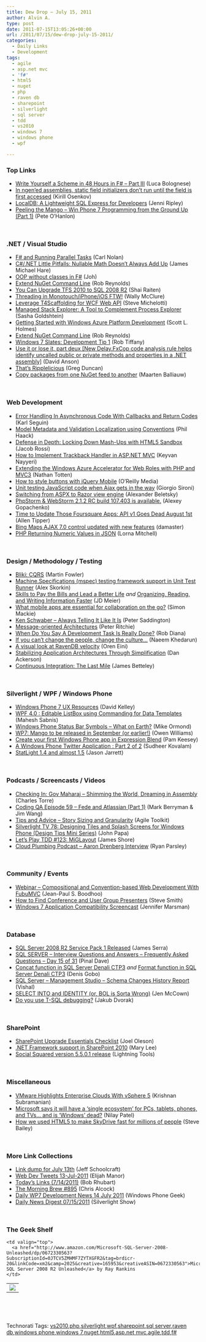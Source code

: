 ```yaml
---
title: Dew Drop – July 15, 2011
author: Alvin A.
type: post
date: 2011-07-15T13:05:26+00:00
url: /2011/07/15/dew-drop-july-15-2011/
categories:
  - Daily Links
  - Development
tags:
  - agile
  - asp.net mvc
  - 'f#'
  - html5
  - nuget
  - php
  - raven db
  - sharepoint
  - silverlight
  - sql server
  - tdd
  - vs2010
  - windows 7
  - windows phone
  - wpf

---
```

### <a name="top"></a>Top Links

  * [Write Yourself a Scheme in 48 Hours in F# – Part III][1] (Luca Bolognese)
  * [In ngen’ed assemblies, static field initializers don’t run until the field is first accessed][2] (Kirill Osenkov)
  * [LocalDB: A Lightweight SQL Express for Developers][3] (Jenni Ripley)
  * [Peeling the Mango &#8211; Win Phone 7 Programming from the Ground Up (Part 1)][4] (Pete O&#8217;Hanlon)

&#160;

### <a name="dotnet"></a>.NET / Visual Studio

  * [F# and Running Parallel Tasks][5] (Carl Nolan)
  * [C#/.NET Little Pitfalls: Nullable Math Doesn’t Always Add Up][6] (James Michael Hare)
  * [OOP without classes in F#][7] (Joh)
  * [Extend NuGet Command Line][8] (Rob Reynolds)
  * [You Can Upgrade TFS 2010 to SQL 2008 R2][9] (Shai Raiten)
  * [Threading in Monotouch/iPhone/iOS FTW!][10] (Wally McClure)
  * [Leverage T4Scaffolding for WCF Web API][11] (Steve Michelotti)
  * [Managed Stack Explorer: A Tool to Complement Process Explorer][12] (Sasha Goldshtein)
  * [Getting Started with Windows Azure Platform Development][13] (Scott L. Holmes)
  * [Extend NuGet Command Line][14] (Rob Reynolds)
  * [Windows 7 Slates: Development Tip 1][15] (Rob Tiffany)
  * [Use it or lose it, part deux [New Delay.FxCop code analysis rule helps identify uncalled public or private methods and properties in a .NET assembly]][16] (David Anson)
  * [That&#8217;s Ripplelicious][17] (Greg Duncan)
  * <a href="http://blog.maartenballiauw.be/post.aspx?id=725ecafb-75ea-4283-8803-e7df000165cc" target="_blank">Copy packages from one NuGet feed to another</a> (Maarten Balliauw)

&#160;

### <a name="web"></a>Web Development

  * [Error Handling In Asynchronous Code With Callbacks and Return Codes][18] (Karl Seguin)
  * [Model Metadata and Validation Localization using Conventions][19] (Phil Haack)
  * [Defense in Depth: Locking Down Mash-Ups with HTML5 Sandbox][20] (Jacob Rossi)
  * [How to Implement Trackback Handler in ASP.NET MVC][21] (Keyvan Nayyeri)
  * [Extending the Windows Azure Accelerator for Web Roles with PHP and MVC3][22] (Nathan Totten)
  * [How to style buttons with jQuery Mobile][23] (O&#8217;Reilly Media)
  * [Unit testing JavaScript code when Ajax gets in the way][24] (Giorgio Sironi)
  * [Switching from ASPX to Razor view engine][25] (Alexander Beletsky)
  * [PhpStorm & WebStorm 2.1.2 RC build 107.403 is available.][26] (Alexey Gopachenko)
  * [Time to Update Those Foursquare Apps: API v1 Goes Dead August 1st][27] (Allen Tipper)
  * [Bing Maps AJAX 7.0 control updated with new features][28] (damaster)
  * [PHP Returning Numeric Values in JSON][29] (Lorna Mitchell)

&#160;

### <a name="design"></a>Design / Methodology / Testing

  * [Bliki: CQRS][30] (Martin Fowler)
  * [Machine.Specifications (mspec) testing framework support in Unit Test Runner][31] (Alex Skorkin)
  * [Skills to Pay the Bills and Lead a Better Life][32] _and_ [Organizing, Reading, and Writing Information Faster][33] (JD Meier)
  * [What mobile apps are essential for collaboration on the go?][34] (Simon Mackie)
  * [Ken Schwaber – Always Telling It Like It Is][35] (Peter Saddington)
  * [Message-oriented Architectures][36] (Peter Ritchie)
  * [When Do You Say A Development Task Is Really Done?][37] (Rob Diana)
  * [If you can’t change the people, change the culture…][38] (Naeem Khedarun)
  * [A visual look at RavenDB velocity][39] (Oren Eini)
  * [Stabilizing Application Architectures Through Simplification][40] (Dan Ackerson)
  * [Continuous Integration: The Last Mile][41] (James Betteley)

&#160;

### <a name="silverlight"></a>Silverlight / WPF / Windows Phone

  * [Windows Phone 7 UX Resources][42] (David Kelley)
  * [WPF 4.0 : Editable ListBox using Commanding for Data Templates][43] (Mahesh Sabnis)
  * [Windows Phone Status Bar Symbols – What on Earth?][44] (Mike Ormond)
  * [WP7: Mango to be released in September (or earlier!)][45] (Owen Williams)
  * [Create your first Windows Phone app in Expression Blend][46] (Pam Keesey)
  * [A Windows Phone Twitter Application : Part 2 of 2][47] (Sudheer Kovalam)
  * [StatLight 1.4 and almost 1.5][48] (Jason Jarrett)

&#160;

### <a name="podcasts"></a>Podcasts / Screencasts / Videos

  * [Checking In: Gov Maharaj &#8211; Shimming the World, Dreaming in Assembly][49] (Charles Torre)
  * <a href="http://codingqa.com/episode-59-fede-and-atlassian-part-1-" target="_blank">Coding QA Episode 59 &#8211; Fede and Atlassian (Part 1)</a> (Mark Berryman & Jim Wang)
  * [Tips and Advice &#8211; Story Sizing and Granularity][50] (Agile Toolkit)
  * [Silverlight TV 78: Designing Tiles and Splash Screens for Windows Phone (Design Tips Mini Series)][51] (John Papa)
  * [Let&#8217;s Play TDD #123: MiGLayout][52] (James Shore)
  * <a href="http://feedproxy.google.com/~r/cloudPlumbing/~3/8cPM9eQBRU8/aaron-drenberg-interview" target="_blank">Cloud Plumbing Podcast &#8211; Aaron Drenberg Interview</a> (Ryan Parsley)

&#160;

### <a name="events"></a>Community / Events

  * [Webinar &#8211; Compositional and Convention-based Web Development With FubuMVC][53] (Jean-Paul S. Boodhoo)
  * [How to Find Conference and User Group Presenters][54] (Steve Smith)
  * [Windows 7 Application Compatibility Screencast][55] (Jennifer Marsman)

&#160;

### <a name="db"></a>Database

  * [SQL Server 2008 R2 Service Pack 1 Released][56] (James Serra)
  * [SQL SERVER – Interview Questions and Answers – Frequently Asked Questions – Day 15 of 31][57] (Pinal Dave)
  * [Concat function in SQL Server Denali CTP3][58] _and_ [Format function in SQL Server Denali CTP3][59] (Denis Gobo)
  * [SQL Server – Management Studio – Schema Changes History Report][60] (Vishal)
  * [SELECT INTO and IDENTITY (or, BOL is Sorta Wrong)][61] (Jen McCown)
  * [Do you use T-SQL debugging?][62] (Jakub Dvorak)

&#160;

### <a name="sp"></a>SharePoint

  * [SharePoint Upgrade Essentials Checklist][63] (Joel Oleson)
  * [.NET Framework support in SharePoint 2010][64] (Mary Lee)
  * [Social Squared version 5.5.0.1 release][65] (Lightning Tools)

&#160;

### <a name="misc"></a>Miscellaneous

  * [VMware Highlights Enterprise Clouds With vSphere 5][66] (Krishnan Subramanian)
  * [Microsoft says it will have a ‘single ecosystem’ for PCs, tablets, phones, and TVs… and is ‘Windows’ dead?][67] (Nilay Patel)
  * [How we used HTML5 to make SkyDrive fast for millions of people][68] (Steve Bailey)

&#160;

### <a name="links"></a>More Link Collections

  * [Link dump for July 13th][69] (Jeff Schoolcraft)
  * <a href="http://webdevtweets.blogspot.com/2011/07/13-jul-2011.html" target="_blank">Web Dev Tweets 13-Jul-2011</a> (Elijah Manor)
  * [Today&#8217;s Links (7/14/2011)][70] (Bob Rhubart)
  * [The Morning Brew #895][71] (Chris Alcock)
  * [Daily WP7 Development News 14 July 2011][72] (Windows Phone Geek)
  * <a href="http://feedproxy.google.com/~r/silverlightshow/~3/XR1YKVqHkCk/Daily-News-Digest-07-15-2011.aspx" target="_blank">Daily News Digest 07/15/2011</a> (Silverlight Show)

&#160;

### <a name="shelf"></a>The Geek Shelf

<table border="0" cellspacing="0" cellpadding="0">
  <tr>
    <td>
      <img data-recalc-dims="1" decoding="async" src="https://i0.wp.com/ecx.images-amazon.com/images/I/513DFvrePlL._SL160_.jpg?w=660" />
    </td>
    
    <td valign="top">
      <a href="http://www.amazon.com/Microsoft-SQL-Server-2008-Unleashed/dp/0672330563?SubscriptionId=0JTCV5ZMHMF7ZYTXGFR2&tag=brdicr-20&linkCode=xm2&camp=2025&creative=165953&creativeASIN=0672330563">Microsoft SQL Server 2008 R2 Unleashed</a> by Ray Rankins
    </td>
  </tr>
</table>

&#160;

<div style="padding-bottom: 0px; margin: 0px; padding-left: 0px; padding-right: 0px; display: inline; float: none; padding-top: 0px" id="scid:C16BAC14-9A3D-4c50-9394-FBFEF7A93539:c7f8255c-b510-4fc6-a6f6-9fd193e2f173" class="wlWriterEditableSmartContent">
  <!--dotnetkickit-->
</div>

&#160;

<div style="padding-bottom: 0px; margin: 0px; padding-left: 0px; padding-right: 0px; display: inline; float: none; padding-top: 0px" id="scid:0767317B-992E-4b12-91E0-4F059A8CECA8:f2afa4a5-0f8f-4710-bfba-1b40f6a95327" class="wlWriterEditableSmartContent">
  Technorati Tags: <a href="http://technorati.com/tags/vs2010" rel="tag">vs2010</a>,<a href="http://technorati.com/tags/php" rel="tag">php</a>,<a href="http://technorati.com/tags/silverlight" rel="tag">silverlight</a>,<a href="http://technorati.com/tags/wpf" rel="tag">wpf</a>,<a href="http://technorati.com/tags/sharepoint" rel="tag">sharepoint</a>,<a href="http://technorati.com/tags/sql+server" rel="tag">sql server</a>,<a href="http://technorati.com/tags/raven+db" rel="tag">raven db</a>,<a href="http://technorati.com/tags/windows+phone" rel="tag">windows phone</a>,<a href="http://technorati.com/tags/windows+7" rel="tag">windows 7</a>,<a href="http://technorati.com/tags/nuget" rel="tag">nuget</a>,<a href="http://technorati.com/tags/html5" rel="tag">html5</a>,<a href="http://technorati.com/tags/asp.net+mvc" rel="tag">asp.net mvc</a>,<a href="http://technorati.com/tags/agile" rel="tag">agile</a>,<a href="http://technorati.com/tags/tdd" rel="tag">tdd</a>,<a href="http://technorati.com/tags/f%23" rel="tag">f#</a>
</div>

 [1]: http://lucabolognese.wordpress.com/2011/07/15/write-yourself-a-scheme-in-48-hours-in-f-part-iii/
 [2]: http://blogs.msdn.com/b/kirillosenkov/archive/2011/07/14/in-ngen-ed-assemblies-static-field-initializers-don-t-run-until-the-field-is-first-accessed.aspx
 [3]: http://www.infoq.com/news/2011/07/LocalDB
 [4]: http://www.codeproject.com/KB/windows-phone-7/WP7Tutorial1.aspx
 [5]: http://blogs.msdn.com/b/mcsuksoldev/archive/2011/07/14/f-and-running-parallel-tasks.aspx
 [6]: http://feedproxy.google.com/~r/BlackRabbitCoder/~3/SkDdT2jrCTI/c.net-pitfalls-nullable-math-doesnrsquot-always-add-up.aspx
 [7]: http://sharp-gamedev.blogspot.com/2011/07/oop-without-classes-in-f.html
 [8]: http://feedproxy.google.com/~r/robz/~3/jB-uTKm12zs/extend-nuget-command-line.aspx
 [9]: http://feedproxy.google.com/~r/ShaiRaiten/~3/_F0cIH_zGFk/you-can-upgrade-tfs-2010-to-sql-2008-r2.aspx
 [10]: http://morewally.com/cs/blogs/wallym/archive/2011/07/14/threading-in-monotouch-iphone-ios-ftw.aspx
 [11]: http://feedproxy.google.com/~r/SteveMichelotti/~3/w_KNIF9trXg/leverage-t4scaffolding-for-wcf-web-api.aspx
 [12]: http://blogs.microsoft.co.il/blogs/sasha/archive/2011/07/15/managed-stack-explorer-a-tool-to-complement-process-explorer.aspx
 [13]: http://slholmes.org/blog/?p=424
 [14]: http://feedproxy.google.com/~r/Devlicious/~3/CLYVD9qA43U/extend-nuget-command-line.aspx
 [15]: http://robtiffany.com/windows-7/windows-7-slates-development-tip-1
 [16]: http://blogs.msdn.com/b/delay/archive/2011/07/14/use-it-or-lose-it-part-deux-new-delay-fxcop-code-analysis-rule-helps-identify-uncalled-public-or-private-methods-and-properties-in-a-net-assembly.aspx
 [17]: http://channel9.msdn.com/coding4fun/kinect/Thats-Ripplelicious
 [18]: http://openmymind.net/2011/7/14/Error-Handling-In-Asynchronous-Code-With-Callbacks
 [19]: http://feeds.haacked.com/~r/haacked/~3/rfwONUaHa2g/model-metadata-and-validation-localization-using-conventions.aspx
 [20]: http://blogs.msdn.com/b/ie/archive/2011/07/14/defense-in-depth-locking-down-mash-ups-with-html5-sandbox.aspx
 [21]: http://www.nayyeri.net/how-to-implement-trackback-handler-in-asp-net-mvc
 [22]: http://feedproxy.google.com/~r/ntotten/~3/TL99bop8EFQ/
 [23]: http://feeds.oreilly.com/~r/oreilly/news/~3/vGodsn5946o/
 [24]: http://feeds.dzone.com/~r/zones/css/~3/5hoqyZY8yzU/unit-testing-javascript-code
 [25]: http://feedproxy.google.com/~r/abeletskyblog/~3/vzDOTpKrtCY/switching-from-aspx-to-razor-view.html
 [26]: http://feedproxy.google.com/~r/jetbrains_webIde/~3/D-MjlNpTm34/
 [27]: http://feedproxy.google.com/~r/ProgrammableWeb/~3/ZPmdOT7KVQM/
 [28]: http://feedproxy.google.com/~r/liveside/~3/f3_G93plnQQ/
 [29]: http://feeds.dzone.com/~r/zones/css/~3/hGld7U-0V5A/php-returning-numeric-values
 [30]: http://martinfowler.com/bliki/CQRS.html
 [31]: http://www.skorkin.com/2011/07/machine-specifications-mspec-testing-framework-support-in-unit-test-runner/
 [32]: http://feedproxy.google.com/~r/SourcesOfInsight/~3/KOb_1RVMtcY/
 [33]: http://feedproxy.google.com/~r/jmeier/~3/6Eh0StNU_eI/organizing-reading-and-writing-information-faster.aspx
 [34]: http://gigaom.com/collaboration/what-mobile-apps-are-essential-for-collaboration-on-the-go/
 [35]: http://feedproxy.google.com/~r/agilescout/~3/LynaY2lEAZg/
 [36]: http://feedproxy.google.com/~r/PeterRitchiesMvpBlog/~3/jjcXd3e1Biw/message-oriented-architectures.aspx
 [37]: http://feedproxy.google.com/~r/RegularGeek/~3/3LzzvowBhyQ/
 [38]: http://sharpfellows.com/post.aspx?id=c260016e-1213-4bc2-81b1-4b870e5b7812
 [39]: http://feedproxy.google.com/~r/AyendeRahien/~3/v2WjF96RiIU/a-visual-look-at-ravendb-velocity
 [40]: http://feeds.dzone.com/~r/zones/agile/~3/IAI8KChE8YY/stabilizing-application
 [41]: http://feeds.dzone.com/~r/zones/agile/~3/vtSfRxE8t8I/continuous-integration-last
 [42]: http://mobile.dzone.com/news/windows-phone-7-ux-resources
 [43]: http://feedproxy.google.com/~r/netCurryRecentArticles/~3/d8M_0t0Q0Ik/ShowArticle.aspx
 [44]: http://feedproxy.google.com/~r/mikeormond/~3/-LKYylcXamo/windows-phone-status-bar-symbols-what-on-earth.aspx
 [45]: http://www.neowin.net/news/wp7-mango-to-be-released-in-september-or-earlier
 [46]: http://expressioniq.com/?p=2653
 [47]: http://mobile.dzone.com/news/windows-phone-twitter
 [48]: http://feedproxy.google.com/~r/ElegantCode/~3/pG9xt3BAhDQ/
 [49]: http://channel9.msdn.com/Shows/Checking-In-with-Erik-Meijer/Checking-In-Gov-Maharaj-Shimming-the-World-Dreaming-in-Assembly
 [50]: http://agiletoolkit.libsyn.com/tips-and-advice-story-sizing-and-granularity
 [51]: http://channel9.msdn.com/Shows/SilverlightTV/Silverlight-TV-78-Designing-Tiles-and-Splash-Screens-for-Windows-Phone-Design-Tips-Mini-Series
 [52]: http://jamesshore.com/Blog/Lets-Play/Episode-123.html
 [53]: http://feedproxy.google.com/~r/JPBoodhoo/~3/pn1YNxVHKcc/webinar-compositional-and-convention-based-web-development-with-fubumvc
 [54]: http://stevesmithblog.com/blog/how-to-find-conference-and-user-group-presenters/
 [55]: http://feedproxy.google.com/~r/JenniferMarsman/~3/CKzsFOMRfo4/windows-7-application-compatibility-screencast.aspx
 [56]: http://feedproxy.google.com/~r/sqlserverpedia/~3/oD6-l1aKBL4/
 [57]: http://blog.sqlauthority.com/2011/07/15/sql-server-interview-questions-and-answers-frequently-asked-questions-day-15-of-31/
 [58]: http://blogs.lessthandot.com/index.php/DataMgmt/DBProgramming/MSSQLServer/concat-function-in-sql-server
 [59]: http://blogs.lessthandot.com/index.php/DataMgmt/DataDesign/format-function-in-sql-server
 [60]: http://feedproxy.google.com/~r/sqlserverpedia/~3/tjpeh9kXB-s/
 [61]: http://feedproxy.google.com/~r/sqlserverpedia/~3/b-ApMQynIgY/
 [62]: http://www.sqlservercentral.com/blogs/sqltreeo/archive/2011/07/13/do-you-use-t_2D00_sql-debugging_3F00_.aspx
 [63]: http://feedproxy.google.com/~r/JoelsSharepointLand/~3/Db2hpmW6r_E/ViewPost.aspx
 [64]: http://blogs.msdn.com/b/sharepointdev/archive/2011/07/14/net-framework-support-in-sharepoint-2010.aspx
 [65]: http://lightningtools.com/blog/archive/2011/07/14/social-squared-version-5.5.0.1-release.aspx
 [66]: http://feedproxy.google.com/~r/Krishwords/~3/ivR5TVXtHUU/
 [67]: http://thisismynext.com/2011/07/14/microsoft-one-ecosystem-pcs-tablets-phones-tvs-windows-brand-over/
 [68]: http://windowsteamblog.com/windows_live/b/windowslive/archive/2011/07/14/how-we-used-html5-to-make-skydrive-fast-for-millions-of-people.aspx
 [69]: http://thequeue.net/blog/2011/07/13/link-dump-for-july-13th-2/
 [70]: http://feedproxy.google.com/~r/brhubartOTN/~3/oocmAjsmqFQ/today_s_links_7_14
 [71]: http://feedproxy.google.com/~r/ReflectivePerspective/~3/gglKQT_0CJA/
 [72]: http://www.windowsphonegeek.com/news/daily-wp7-development-news-14-july-2011